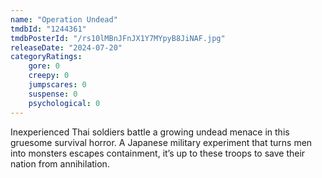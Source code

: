 ```yaml
---
name: "Operation Undead"
tmdbId: "1244361"
tmdbPosterId: "/rs10lMBnJFnJX1Y7MYpyB8JiNAF.jpg"
releaseDate: "2024-07-20"
categoryRatings:
    gore: 0
    creepy: 0
    jumpscares: 0
    suspense: 0
    psychological: 0
---
```

Inexperienced Thai soldiers battle a growing undead menace in this gruesome survival horror. A Japanese military experiment that turns men into monsters escapes containment, it’s up to these troops to save their nation from annihilation.
